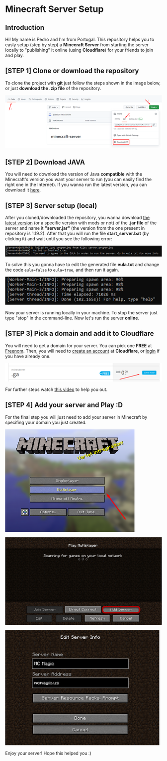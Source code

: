 # Minecraft Server Setup

## Introduction

Hi! My name is Pedro and I'm from Portugal. This repository helps you to easly setup (step by step) a **Minecraft Server** from starting the server locally to "publishing" it online (using **Cloudflare**) for your friends to join and play. 


## [STEP 1] Clone or download the repository

To clone the project with **git** just follow the steps shown in the image below, or just **download the .zip file** of the repository.

 ![GitClone](help\gitclone.png)

## [STEP 2] Download JAVA

You will need to download the version of Java **compatible** with the Minecraft's version you want your server to run (you can easily find the right one in the Internet). If you wanna run the latest version, you can download it [here](https://www.oracle.com/java/technologies/downloads/).

## [STEP 3] Server setup (local)

After you cloned/downloaded the repository, you wanna download [the latest version](https://www.minecraft.net/en-us/download/server) (or a specific version with mods or not) of the **.jar file** of the server and name it **"server.jar"** (the version from the one present in repository is 1.19.2).
After that you will run the file **start_server.bat** (by clicking it) and wait until you see the following error:

 ![EULA_Error](help\error_eula.png)

To solve this you gonna have to edit the generated file **eula.txt** and change the code ``eula=false`` to ``eula=true``, and then run it again.

 ![Setup_local](help\setup_local.png)

Now your server is running locally in your machine. To stop the server just type "stop" in the command-line.
Now let's run the server **online**.

## [STEP 3] Pick a domain and add it to Cloudflare

You will need to get a domain for your server. You can pick one **FREE** at [Freenom](https://www.freenom.com/en/index.html).
Then, you will need to [create an account](https://dash.cloudflare.com/sign-up) at **Cloudflare**, or [login](https://dash.cloudflare.com/login) if you have already one.

 ![Domain](help\pick_domain.png)

For further steps watch [this video](https://www.youtube.com/watch?v=1HMHTQhuV9w) to help you out.

## [STEP 4] Add your server and Play :D

For the final step you will just need to add your server in Minecraft by specifing your domain you just created.

 ![Multiplayer](help\multiplayer.png)
 
 ![Add_server](help\add_server.png)
 
 ![Server_info](help\server_info.png)
 
Enjoy your server! Hope this helped you :)